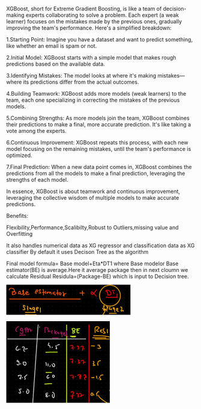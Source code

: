 XGBoost, short for Extreme Gradient Boosting, is like a team of decision-making experts collaborating to solve a problem. Each expert (a weak learner) focuses on the mistakes made by the previous ones, gradually improving the team's performance. Here's a simplified breakdown:

1.Starting Point: Imagine you have a dataset and want to predict something, like whether an email is spam or not.

2.Initial Model: XGBoost starts with a simple model that makes rough predictions based on the available data.

3.Identifying Mistakes: The model looks at where it's making mistakes—where its predictions differ from the actual outcomes.

4.Building Teamwork: XGBoost adds more models (weak learners) to the team, each one specializing in correcting the mistakes of the previous models.

5.Combining Strengths: As more models join the team, XGBoost combines their predictions to make a final, more accurate prediction. It's like taking a vote among the experts.

6.Continuous Improvement: XGBoost repeats this process, with each new model focusing on the remaining mistakes, until the team's performance is optimized.

7.Final Prediction: When a new data point comes in, XGBoost combines the predictions from all the models to make a final prediction, leveraging the strengths of each model.

In essence, XGBoost is about teamwork and continuous improvement, leveraging the collective wisdom of multiple models to make accurate predictions.

Benefits:

Flexibility,Performance,Scalibilty,Robust to Outliers,missing value and Overfitting

It also handles numerical data as XG regressor and classification data as XG classifier
By default it uses Decison Tree as the algorithm

Final model formula= Base model+Eta*DT1 where Base modelor Base estimator(BE) is average.Here it average package
then in next cloumn we calculate Residual Residula=(Package-BE) which is input to Decision tree.

![alt text](image-1.png)


![alt text](image.png)





